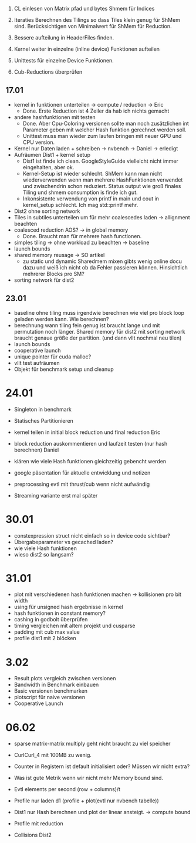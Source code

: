 1. CL einlesen von Matrix pfad und bytes Shmem für Indices

2. Iteraties Berechnen des Tilings so dass Tiles klein genug für ShMem sind.
    Berücksichtigen von Minimalwert für ShMem für Reduction.

3.  Bessere aufteilung in HeaderFiles finden.

4.  Kernel weiter in einzelne (inline device) Funktionen aufteilen

5. Unittests für einzelne Device Funktionen.

6. Cub-Reductions überprüfen


## 17.01
- kernel in funktionen unterteilen -> compute / reduction -> Eric
    - Done. Erste Reduction ist 4 Zeiler da hab ich nichts gemacht
- andere hashfunktionen mit testen
    - Done. Aber Cpu-Coloring versionen sollte man noch zusätzlichen int Parameter geben mit welcher Hash funktion gerechnet werden soll.
    - Unittest muss man wieder zum laufen bringen mit neuer GPU und CPU version.
- Kernel nur Daten laden + schreiben -> nvbench -> Daniel -> erledigt
- Aufräumen Dist1 + kernel setup
    - Dist1 ist finde ich clean. GoogleStyleGuide vielleicht nicht immer eingehalten, aber ok.
    - Kernel-Setup ist wieder schlecht. ShMem kann man nicht wiederverwenden wenn man mehrere HashFunktionen
    verwendet und zwischendrin schon reduziert. Status output wie groß finales Tiling und shmem consumption is
    finde ich gut.
    - Inkonsistente verwendung von printf in main und cout in kernel_setup schlecht. Ich mag std::printf mehr.
- Dist2 ohne sorting network
- Tiles in subtiles unterteilen um für mehr coalescedes laden -> allignment beachten
- coalesced reduction AOS? -> in global memory
    - Done. Braucht man für mehrere hash functionen.
- simples tiling -> ohne workload zu beachten -> baseline
- launch bounds
- shared memory reusage -> SO artikel
    - zu static und dynamic Sharedmem mixen gibts wenig online docu dazu und weiß ich nicht ob da Fehler passieren können. Hinsichtlich mehrerer Blocks pro SM?
- sorting network für dist2


## 23.01
- baseline ohne tiling muss irgendwie berechnen wie viel
 pro block loop geladen werden kann. Wie berechnen?
- berechnung wann tiling fein genug ist braucht lange und mit permutation noch länger.
Shared memory für dist2 mit sorting network braucht genaue größe der partition. (und dann vllt nochmal neu tilen)
- launch bounds
- cooperative launch
- unique pointer für cuda malloc?
- vllt test aufräumen
- Objekt für benchmark setup und cleanup


# 24.01
- Singleton in benchmark
- Statisches Partitionieren

- kernel teilen in initial block reduction und final reduction              Eric
- block reduction auskommentieren und laufzeit testen (nur hash berechnen)  Daniel

- klären wie viele Hash funktionen gleichzeitig gebencht werden
- google päsentation für aktuelle entwicklung und notizen

- preprocessing evtl mit thrust/cub wenn nicht aufwändig
- Streaming variante erst mal später

# 30.01
- constexpression struct nicht einfach so in device code sichtbar?
- Übergabeparameter vs gecached laden?
- wie viele Hash funktionen
- wieso dist2 so langsam?

# 31.01 
- plot mit verschiedenen hash funktionen machen -> kollisionen pro bit width
- using für unsigned hash ergebnisse in kernel
- hash funktionen in constant memory?
- cashing in godbolt überprüfen
- timing vergleichen mit altem projekt und cusparse
- padding mit cub max value
- profile dist1 mit 2 blöcken

# 3.02
- Result plots vergleich zwischen versionen
- Bandwidth in Benchmark einbauen
- Basic versionen benchmarken
- plotscript für naive versionen
- Cooperative Launch

# 06.02
- sparse matrix-matrix multiply geht nicht braucht zu viel speicher
- CurlCurl_4 mit 100MB zu wenig.
- Counter in Registern ist default initialisiert oder? Müssen wir nicht extra?
- Was ist gute Metrik wenn wir nicht mehr Memory bound sind.
- Evtl elements per second (row + columns)/t

- Profile nur laden d1 (profile + plot(evtl nur nvbench tabelle))
- Dist1 nur Hash berechnen und plot der linear ansteigt. -> compute bound
- Profile mit reduction
- Collisions Dist2

